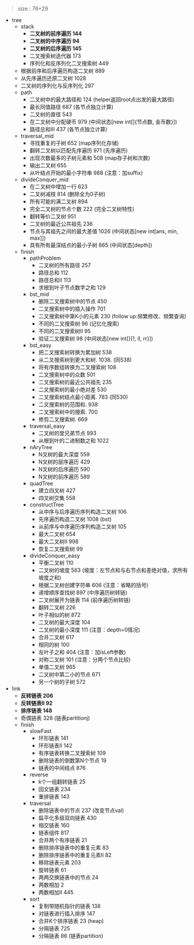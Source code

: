 > size : 76+29

* tree
    - stack
        + **二叉树的前序遍历  144**
        + **二叉树的中序遍历  94**
        + **二叉树的后序遍历  145**
        + 二叉搜索树迭代器  173
        + 序列化和反序列化二叉搜索树  449
    - 根据前序和后序遍历构造二叉树  889
    - 从先序遍历还原二叉树  1028
    - 二叉树的序列化与反序列化  297
    - path
        + 二叉树中的最大路径和  124  (helper返回root点出发的最大路径) 
        + 最长同值路径  687  (各节点独立计算)
        + 二叉树的直径  543
        + 在二叉树中分配硬币  979  (中间状态[new int[]{节点数, 金币数}])
        + 路径总和III  437  (各节点独立计算)
    - traversal_mid
        + 寻找重复的子树  652  (map序列化存储)
        + 翻转二叉树以匹配先序遍历  971  (先序遍历)
        + 出现次数最多的子树元素和  508  (map存子树和次数)
        + 输出二叉树  655
        + 从叶结点开始的最小字符串  988  (注意：加suffix)
    + divideConquer_mid
        + 在二叉树中增加一行  623
        + 二叉树减枝  814  (删除全为0子树)
        + 所有可能的满二叉树  894
        + 完全二叉树的节点个数  222  (完全二叉树特性)
        + 翻转等价二叉树  951
        + 二叉树的最近公共祖先  236
        + 节点与其祖先之间的最大差值  1026  (中间状态[new int[ans, min, max]])
        + 具有所有最深结点的最小子树  865  (中间状态[depth])
    - finish
        + pathProblem
            * 二叉树的所有路径  257  
            * 路径总和  112
            * 路径总和II  113
            * 求根到叶子节点数字之和  129
        + bst_mid
            * 删除二叉搜索树中的节点  450
            * 二叉搜索树中的插入操作  701
            * 二叉搜索树中第K小的元素  230  (follow up:频繁修改、频繁查询)
            * 不同的二叉搜索树  96  (记忆化搜索)
            * 不同的二叉搜索树II  95
            * 验证二叉搜索树  98  (中间状态[new int[]{1, ll, rr}])
        + bst_easy
            * 把二叉搜索树转换为累加树  538
            * 从二叉搜索树到更大和树. 1038. (同538)
            * 将有序数组转换为二叉搜索树  108
            * 二叉搜索树中的众数  501
            * 二叉搜索树的最近公共祖先  235
            * 二叉搜索树的最小绝对差  530
            * 二叉搜索树结点最小距离. 783  (同530)
            * 二叉搜索树的范围和. 938
            * 二叉搜索树中的搜索. 700
            * 修剪二叉搜索树. 669
        + traversal_easy
            * 二叉树的堂兄弟节点  993
            * 从根到叶的二进制数之和  1022
        + nAryTree
            * N叉树的最大深度  559
            * N叉树的层序遍历  429
            * N叉树的后序遍历  590
            * N叉树的前序遍历  589
         + quadTree
            * 建立四叉树  427
            * 四叉树交集  558
        + constructTree
            * 从中序与后序遍历序列构造二叉树  106
            * 先序遍历构造二叉树  1008  (bst)
            * 从前序与中序遍历序列构造二叉树  105
            * 最大二叉树  654
            * 最大二叉树II  998
            * 恢复二叉搜索树  99
        + divideConquer_easy
            * 平衡二叉树  110
            * 二叉树的坡度  563  (坡度：左节点和与右节点和差绝对值，求所有坡度之和)
            * 根据二叉树创建字符串  606  (注意：省略的括号)
            * 递增顺序查找树  897  (中序遍历树转链)
            * 二叉树展开为链表  114  (前序遍历树转链)
            * 翻转二叉树  226
            * 叶子相似的树  872
            * 二叉树的最大深度  104
            * 二叉树的最小深度  111  (注意：depth=0情况)
            * 合并二叉树  617
            * 相同的树  100
            * 左叶子之和  404  (注意：加isLeft参数)
            * 对称二叉树  101  (注意：分两个节点比较)
            * 单值二叉树  965
            * 二叉树中第二小的节点  671
            * 另一个树的子树  572
* link
    - **反转链表  206**
    - **反转链表II  92**
    - **排序链表  148**
    - 奇偶链表  328  (链表partitionj)
    - finish
        + slowFast
            * 环形链表  141
            * 环形链表II  142
            * 有序链表转换二叉搜索树  109
            * 删除链表的倒数第N个节点  19
            * 链表的中间结点  876
        + reverse
            * k个一组翻转链表  25
            * 回文链表  234
            * 重排链表  143
        + traversal
            * 删除链表中的节点  237  (改变节点val)
            * 扁平化多级双向链表  430
            * 相交链表  160
            * 链表组件  817
            * 合并两个有序链表  21
            * 删除排序链表中的重复元素  83
            * 删除排序链表中的重复元素II  82
            * 移除链表元素  203
            * 旋转链表  61
            * 两两交换链表中的节点  24
            * 两数相加  2
            * 两数相加II  445
        + sort
            * 复制带随机指针的链表  138
            * 对链表进行插入排序  147
            * 合并K个排序链表  23  (heap)
            * 分隔链表  725
            * 分隔链表  86  (链表partition)



